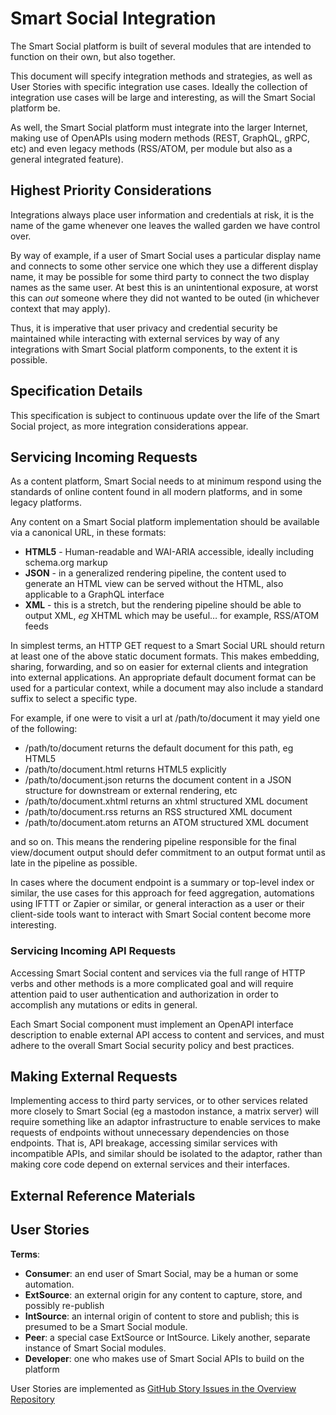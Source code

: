 <!--
 Copyright (C) 2022 Innovate for Vegas Foundation
 
 This file is part of ov-smart-social.
 
 ov-smart-social is free software: you can redistribute it and/or modify
 it under the terms of the GNU General Public License as published by
 the Free Software Foundation, either version 3 of the License, or
 (at your option) any later version.
 
 ov-smart-social is distributed in the hope that it will be useful,
 but WITHOUT ANY WARRANTY; without even the implied warranty of
 MERCHANTABILITY or FITNESS FOR A PARTICULAR PURPOSE.  See the
 GNU General Public License for more details.
 
 You should have received a copy of the GNU General Public License
 along with ov-smart-social.  If not, see <http://www.gnu.org/licenses/>.
-->

# Smart Social Integration

The Smart Social platform is built of several modules that are intended to function on their own, but also together.

This document will specify integration methods and strategies, as well as User Stories with specific integration use cases. Ideally the collection of integration use cases will be large and interesting, as will the Smart Social platform be.

As well, the Smart Social platform must integrate into the larger Internet, making use of OpenAPIs using modern methods (REST, GraphQL, gRPC, etc) and even legacy methods (RSS/ATOM, per module but also as a general integrated feature).

## Highest Priority Considerations

Integrations always place user information and credentials at risk, it is the name of the game whenever one leaves the walled garden we have control over.

By way of example, if a user of Smart Social uses a particular display name and connects to some other service one which they use a different display name, it may be possible for some third party to connect the two display names as the same user. At best this is an unintentional exposure, at worst this can *out* someone where they did not wanted to be outed (in whichever context that may apply).

Thus, it is imperative that user privacy and credential security be maintained while interacting with external services by way of any integrations with Smart Social platform components, to the extent it is possible.

## Specification Details

This specification is subject to continuous update over the life of the Smart Social project, as more integration considerations appear.

## Servicing Incoming Requests

As a content platform, Smart Social needs to at minimum respond using the standards of online content found in all modern platforms, and in some legacy platforms.

Any content on a Smart Social platform implementation should be available via a canonical URL, in these formats:

- **HTML5** - Human-readable and WAI-ARIA accessible, ideally including schema.org markup
- **JSON** - in a generalized rendering pipeline, the content used to generate an HTML view can be served without the HTML, also applicable to a GraphQL interface
- **XML** - this is a stretch, but the rendering pipeline should be able to output XML, *eg* XHTML which may be useful… for example, RSS/ATOM feeds

In simplest terms, an HTTP GET request to a Smart Social URL should return at least one of the above static document formats. This makes embedding, sharing, forwarding, and so on easier for external clients and integration into external applications. An appropriate default document format can be used for a particular context, while a document may also include a standard suffix to select a specific type.

For example, if one were to visit a url at /path/to/document it may yield one of the following:

- /path/to/document returns the default document for this path, eg HTML5
- /path/to/document.html returns HTML5 explicitly
- /path/to/document.json returns the document content in a JSON structure for downstream or external rendering, etc
- /path/to/document.xhtml returns an xhtml structured XML document
- /path/to/document.rss returns an RSS structured XML document
- /path/to/document.atom returns an ATOM structured XML document

and so on. This means the rendering pipeline responsible for the final view/document output should defer commitment to an output format until as late in the pipeline as possible.

In cases where the document endpoint is a summary or top-level index or similar, the use cases for this approach for feed aggregation, automations using IFTTT or Zapier or similar, or general interaction as a user or their client-side tools want to interact with Smart Social content become more interesting.

### Servicing Incoming API Requests

Accessing Smart Social content and services via the full range of HTTP verbs and other methods is a more complicated goal and will require attention paid to user authentication and authorization in order to accomplish any mutations or edits in general.

Each Smart Social component must implement an OpenAPI interface description to enable external API access to content and services, and must adhere to the overall Smart Social security policy and best practices.

## Making External Requests

Implementing access to third party services, or to other services related more closely to Smart Social (eg a mastodon instance, a matrix server) will require something like an adaptor infrastructure to enable services to make requests of endpoints without unnecessary dependencies on those endpoints. That is, API breakage, accessing similar services with incompatible APIs, and similar should be isolated to the adaptor, rather than making core code depend on external services and their interfaces.

## External Reference Materials

## User Stories

**Terms**:

- **Consumer**: an end user of Smart Social, may be a human or some automation.
- **ExtSource**: an external origin for any content to capture, store, and possibly re-publish
- **IntSource**: an internal origin of content to store and publish; this is presumed to be a Smart Social module.
- **Peer**: a special case ExtSource or IntSource. Likely another, separate instance of Smart Social modules.
- **Developer**: one who makes use of Smart Social APIs to build on the platform

User Stories are implemented as [GitHub Story Issues in the Overview Repository](https://github.com/InnovateForVegas/ov-smart-social/issues)
